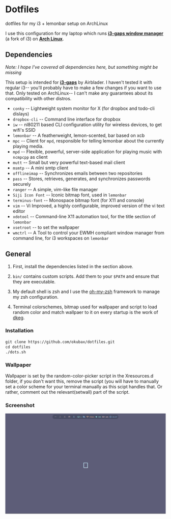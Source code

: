 # Dotfiles

dotfiles for my i3 + lemonbar setup on ArchLinux

I use this configuration for my laptop which runs **[i3-gaps window manager](https://github.com/Airblader/i3)** (a fork of i3) on
**[Arch Linux](https://www.archlinux.org/)**.

## Dependencies

*Note: I hope I've covered all dependencies here, but something might be missing*

This setup is intended for **[i3-gaps](https://github.com/Airblader/i3)** by Airblader. I haven't tested it with regular i3-- you'll probably have to make a few changes if you want to use that. Only tested on ArchLinux-- I can't make any guarantees about its compatibility with other distros.

* `conky` -- Lightweight system monitor for X (for dropbox and todo-cli dislays)
* `dropbox-cli` -- Command line interface for dropbox
* `iw` -- nl80211 based CLI configuration utility for wireless devices, to get wifi's SSID
* `lemonbar` -- A featherweight, lemon-scented, bar based on xcb
* `mpc` -- Client for `mpd`, responsible for telling lemonbar about the currently playing media.
* `mpd` -- Flexible, powerful, server-side application for playing music with `ncmpcpp` as client
* `mutt` -- Small but very powerful text-based mail client
* `msmtp` -- A mini smtp client
* `offlineimap` -- Synchronizes emails between two repositories
* `pass` -- Stores, retrieves, generates, and synchronizes passwords securely  
* `ranger` -- A simple, vim-like file manager
* `Siji Icon Font` -- Iconic bitmap font, used in `lemonbar`
* `terminus-font` -- Monospace bitmap font (for X11 and console)
* `vim` -- Vi Improved, a highly configurable, improved version of the vi text editor
* `xdotool` -- Command-line X11 automation tool, for the title section of `lemonbar`
* `xsetroot` -- to set the wallpaper
* `wmctrl` -- 	A Tool to control your EWMH compliant window manager from command line, for i3 workspaces on `lemonbar`



## General

1. First, install the dependencies listed in the section above.

2. `bin/` contains custom scripts. Add them to your `$PATH` and ensure that they are executable. 

3. My default shell is zsh and I use the [oh-my-zsh](https://github.com/robbyrussell/oh-my-zsh) framework to manage my zsh configuration.

4. Terminal colorschemes, bitmap used for wallpaper and script to load random color and match wallpaer to it on every startup is the work of [dkeg](https://github.com/dkeg/crayolo).



### Installation

```
git clone https://github.com/okubax/dotfiles.git
cd dotfiles
./dots.sh

```


### Wallpaper

Wallpaper is set by the random-color-picker script in the Xresources.d folder, if you don't want this, remove the script (you will have to manually set a color scheme for your terminal manually as this scipt handles that. Or rather, comment out the relevant(setwall) part of the script.



### Screenshot

![ScreenShot](https://raw.githubusercontent.com/okubax/dotfiles/master/screenshot.png)
